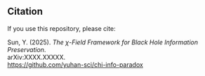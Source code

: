 ## Citation

If you use this repository, please cite:

Sun, Y. (2025). *The χ-Field Framework for Black Hole Information Preservation*.  
arXiv:XXXX.XXXXX.  
https://github.com/yuhan-sci/chi-info-paradox
